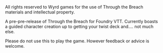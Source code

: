All rights reserved to Wyrd games for the use of Through the Breach materials and intellectual property.

A pre-pre-release of Through the Breach for Foundry VTT. Currently boasts a guided character creation up to getting your twist deck and.... not much else.

Please do not use this to play the game. However feedback or advice is welcome.
